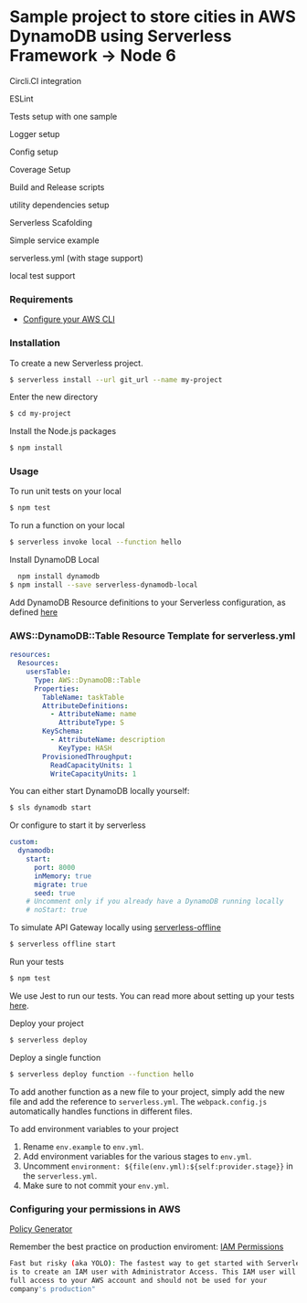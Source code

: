 # Sample project to store cities in AWS DynamoDB using Serverless Framework -> Node 6

Circli.CI integration

ESLint

Tests setup with one sample

Logger setup

Config setup

Coverage Setup

Build and Release scripts

utility dependencies setup

Serverless Scafolding

Simple service example

serverless.yml (with stage support)

local test support

### Requirements

- [Configure your AWS CLI](https://serverless.com/framework/docs/providers/aws/guide/credentials/)

### Installation

To create a new Serverless project.

``` bash
$ serverless install --url git_url --name my-project
```

Enter the new directory

``` bash
$ cd my-project
```

Install the Node.js packages

``` bash
$ npm install
```

### Usage

To run unit tests on your local

``` bash
$ npm test
```

To run a function on your local

``` bash
$ serverless invoke local --function hello
```

Install DynamoDB Local

``` bash
  npm install dynamodb
$ npm install --save serverless-dynamodb-local
```

Add DynamoDB Resource definitions to your Serverless configuration, as defined [here](https://serverless.com/framework/docs/providers/aws/guide/resources/#configuration) 

### AWS::DynamoDB::Table Resource Template for serverless.yml
```yml
resources:
  Resources:
    usersTable:
      Type: AWS::DynamoDB::Table
      Properties:
        TableName: taskTable
        AttributeDefinitions:
          - AttributeName: name
            AttributeType: S
        KeySchema:
          - AttributeName: description
            KeyType: HASH
        ProvisionedThroughput:
          ReadCapacityUnits: 1
          WriteCapacityUnits: 1
```

You can either start DynamoDB locally yourself:

``` bash
$ sls dynamodb start
```

Or configure to start it by serverless

```yml
custom:
  dynamodb:
    start:
      port: 8000
      inMemory: true
      migrate: true
      seed: true
    # Uncomment only if you already have a DynamoDB running locally
    # noStart: true
```


To simulate API Gateway locally using [serverless-offline](https://github.com/dherault/serverless-offline)

``` bash
$ serverless offline start
```

Run your tests

``` bash
$ npm test
```

We use Jest to run our tests. You can read more about setting up your tests [here](https://facebook.github.io/jest/docs/en/getting-started.html#content).

Deploy your project

``` bash
$ serverless deploy
```

Deploy a single function

``` bash
$ serverless deploy function --function hello
```

To add another function as a new file to your project, simply add the new file and add the reference to `serverless.yml`. The `webpack.config.js` automatically handles functions in different files.

To add environment variables to your project

1. Rename `env.example` to `env.yml`.
2. Add environment variables for the various stages to `env.yml`.
3. Uncomment `environment: ${file(env.yml):${self:provider.stage}}` in the `serverless.yml`.
4. Make sure to not commit your `env.yml`.

### Configuring your permissions in AWS

[Policy Generator](https://github.com/dancrumb/generator-serverless-policy)

Remember the best practice on production enviroment:
[IAM Permissions](https://serverless.com/blog/abcs-of-iam-permissions/)

``` bash
Fast but risky (aka YOLO): The fastest way to get started with Serverless 
is to create an IAM user with Administrator Access. This IAM user will have 
full access to your AWS account and should not be used for your 
company's production"
```

